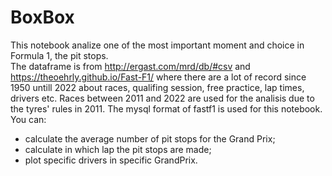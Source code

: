 # BoxBox
This notebook analize one of the most important moment and choice in Formula 1, the pit stops.  
The dataframe is from http://ergast.com/mrd/db/#csv and https://theoehrly.github.io/Fast-F1/ where there are a lot of record since 1950 untill 2022 about races, qualifing session, free practice, lap times, drivers etc. Races between 2011 and 2022 are used for the analisis due to the tyres' rules in 2011.
The mysql format of fastf1 is used for this notebook.  
You can:
* calculate the average number of pit stops for the Grand Prix;
* calculate in which lap the pit stops are made;
* plot specific drivers in specific GrandPrix.
